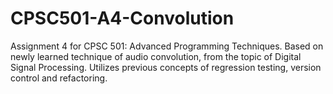 # CPSC501-A4-Convolution
Assignment 4 for CPSC 501: Advanced Programming Techniques. Based on newly learned technique of audio convolution, from the topic of Digital Signal Processing. Utilizes previous concepts of regression testing, version control and refactoring.
